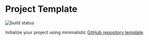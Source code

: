 # Project Template

![build status](https://img.shields.io/github/actions/workflow/status/rohwid/project-starter/builder.yml?branch=main&style=flat-square)

Initialize your project using minimalistic [GitHub repository template](https://docs.github.com/en/repositories/creating-and-managing-repositories/creating-a-repository-from-a-template).
